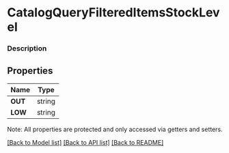 # CatalogQueryFilteredItemsStockLevel

### Description



## Properties
Name | Type
------------ | -------------
**OUT** | string
**LOW** | string

Note: All properties are protected and only accessed via getters and setters.

[[Back to Model list]](../../README.md#documentation-for-models) [[Back to API list]](../../README.md#documentation-for-api-endpoints) [[Back to README]](../../README.md)

